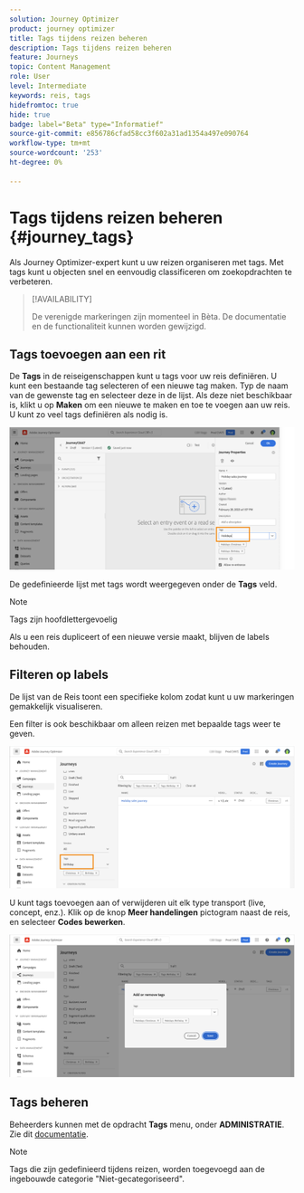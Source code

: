 ```yaml
---
solution: Journey Optimizer
product: journey optimizer
title: Tags tijdens reizen beheren
description: Tags tijdens reizen beheren
feature: Journeys
topic: Content Management
role: User
level: Intermediate
keywords: reis, tags
hidefromtoc: true
hide: true
badge: label="Beta" type="Informatief"
source-git-commit: e856786cfad58cc3f602a31ad1354a497e090764
workflow-type: tm+mt
source-wordcount: '253'
ht-degree: 0%

---
```


# Tags tijdens reizen beheren {#journey_tags}

Als Journey Optimizer-expert kunt u uw reizen organiseren met tags. Met tags kunt u objecten snel en eenvoudig classificeren om zoekopdrachten te verbeteren.

>[!AVAILABILITY]
>
> De verenigde markeringen zijn momenteel in Bèta. De documentatie en de functionaliteit kunnen worden gewijzigd.

## Tags toevoegen aan een rit

De **Tags** in de reiseigenschappen kunt u tags voor uw reis definiëren. U kunt een bestaande tag selecteren of een nieuwe tag maken. Typ de naam van de gewenste tag en selecteer deze in de lijst. Als deze niet beschikbaar is, klikt u op **Maken** om een nieuwe te maken en toe te voegen aan uw reis. U kunt zo veel tags definiëren als nodig is.

![](assets/tags1.png)

De gedefinieerde lijst met tags wordt weergegeven onder de **Tags** veld.

>[!NOTE]
>
> Tags zijn hoofdlettergevoelig
> 
> Als u een reis dupliceert of een nieuwe versie maakt, blijven de labels behouden.

## Filteren op labels

De lijst van de Reis toont een specifieke kolom zodat kunt u uw markeringen gemakkelijk visualiseren.

Een filter is ook beschikbaar om alleen reizen met bepaalde tags weer te geven.

![](assets/tags2.png)

U kunt tags toevoegen aan of verwijderen uit elk type transport (live, concept, enz.). Klik op de knop **Meer handelingen** pictogram naast de reis, en selecteer **Codes bewerken**.

![](assets/tags3.png)

## Tags beheren

Beheerders kunnen met de opdracht **Tags** menu, onder **ADMINISTRATIE**. Zie dit [documentatie](https://experienceleague.adobe.com/docs/experience-platform/administrative-tags/overview.html).

>[!NOTE]
>
> Tags die zijn gedefinieerd tijdens reizen, worden toegevoegd aan de ingebouwde categorie &quot;Niet-gecategoriseerd&quot;.
